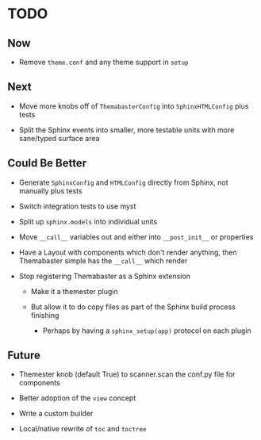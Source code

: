 # TODO

## Now

- Remove `theme.conf` and any theme support in `setup`

## Next

- Move more knobs off of `ThemabasterConfig` into `SphinxHTMLConfig` plus tests

- Split the Sphinx events into smaller, more testable units with more sane/typed surface area

## Could Be Better

- Generate `SphinxConfig` and `HTMLConfig` directly from Sphinx, not manually plus tests

- Switch integration tests to use myst

- Split up `sphinx.models` into individual units

- Move `__call__` variables out and either into `__post_init__` or properties

- Have a Layout with components which don't render anything, then Themabaster simple has the `__call__` which render

- Stop registering Themabaster as a Sphinx extension

    - Make it a themester plugin
    
    - But allow it to do copy files as part of the Sphinx build process finishing
    
        - Perhaps by having a `sphinx_setup(app)` protocol on each plugin

## Future

- Themester knob (default True) to scanner.scan the conf.py file for components

- Better adoption of the `view` concept

- Write a custom builder

- Local/native rewrite of `toc` and `toctree`

